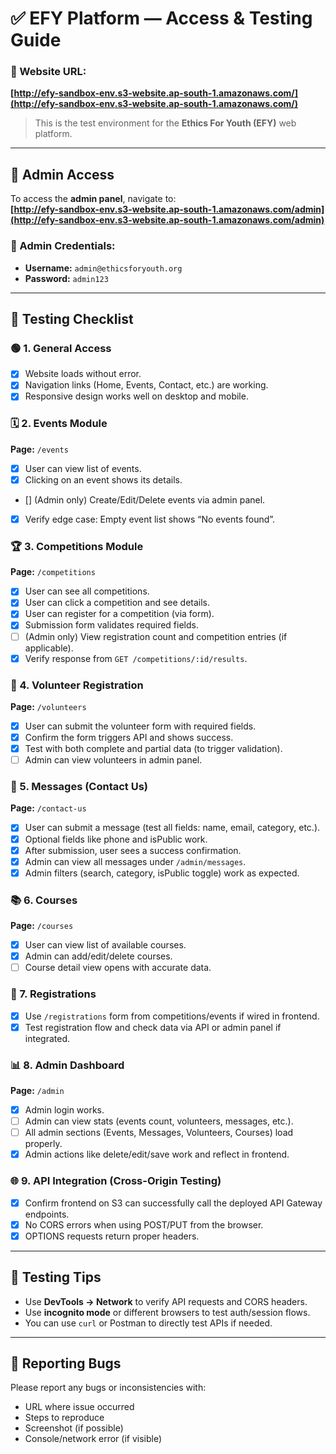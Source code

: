 # ✅ EFY Platform — Access & Testing Guide

### 📍 Website URL:
**[http://efy-sandbox-env.s3-website.ap-south-1.amazonaws.com/](http://efy-sandbox-env.s3-website.ap-south-1.amazonaws.com/)**  
> This is the test environment for the **Ethics For Youth (EFY)** web platform.

---

## 🔐 Admin Access

To access the **admin panel**, navigate to:  
**[http://efy-sandbox-env.s3-website.ap-south-1.amazonaws.com/admin](http://efy-sandbox-env.s3-website.ap-south-1.amazonaws.com/admin)**

### 🎫 Admin Credentials:
- **Username:** `admin@ethicsforyouth.org`
- **Password:** `admin123`  

---

## 🧪 Testing Checklist

### 🟢 1. General Access
- [x] Website loads without error.
- [x] Navigation links (Home, Events, Contact, etc.) are working.
- [x] Responsive design works well on desktop and mobile.

### 🗓️ 2. Events Module
**Page:** `/events`

- [x] User can view list of events.
- [x] Clicking on an event shows its details.
- [] (Admin only) Create/Edit/Delete events via admin panel.
- [x] Verify edge case: Empty event list shows “No events found”.

### 🏆 3. Competitions Module
**Page:** `/competitions`

- [x] User can see all competitions.
- [x] User can click a competition and see details.
- [x] User can register for a competition (via form).
- [x] Submission form validates required fields.
- [ ] (Admin only) View registration count and competition entries (if applicable).
- [x] Verify response from `GET /competitions/:id/results`.

### 📝 4. Volunteer Registration
**Page:** `/volunteers`

- [x] User can submit the volunteer form with required fields.
- [x] Confirm the form triggers API and shows success.
- [x] Test with both complete and partial data (to trigger validation).
- [ ] Admin can view volunteers in admin panel.

### 💬 5. Messages (Contact Us)
**Page:** `/contact-us`

- [x] User can submit a message (test all fields: name, email, category, etc.).
- [x] Optional fields like phone and isPublic work.
- [x] After submission, user sees a success confirmation.
- [x] Admin can view all messages under `/admin/messages`.
- [x] Admin filters (search, category, isPublic toggle) work as expected.

### 📚 6. Courses
**Page:** `/courses`

- [x] User can view list of available courses.
- [x] Admin can add/edit/delete courses.
- [ ] Course detail view opens with accurate data.

### 📝 7. Registrations
- [x] Use `/registrations` form from competitions/events if wired in frontend.
- [x] Test registration flow and check data via API or admin panel if integrated.

### 📊 8. Admin Dashboard
**Page:** `/admin`

- [x] Admin login works.
- [ ] Admin can view stats (events count, volunteers, messages, etc.).
- [ ] All admin sections (Events, Messages, Volunteers, Courses) load properly.
- [x] Admin actions like delete/edit/save work and reflect in frontend.

### 🌐 9. API Integration (Cross-Origin Testing)
- [x] Confirm frontend on S3 can successfully call the deployed API Gateway endpoints.
- [x] No CORS errors when using POST/PUT from the browser.
- [x] OPTIONS requests return proper headers.

---

## 🧪 Testing Tips
- Use **DevTools → Network** to verify API requests and CORS headers.
- Use **incognito mode** or different browsers to test auth/session flows.
- You can use `curl` or Postman to directly test APIs if needed.

---

## 📝 Reporting Bugs
Please report any bugs or inconsistencies with:
- URL where issue occurred
- Steps to reproduce
- Screenshot (if possible)
- Console/network error (if visible)
